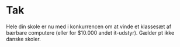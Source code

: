 

# Tak

Hele din skole er nu med i konkurrencen om at vinde et klassesæt af bærbare computere (eller for $10.000 andet it-udstyr). Gælder pt ikke danske skoler.